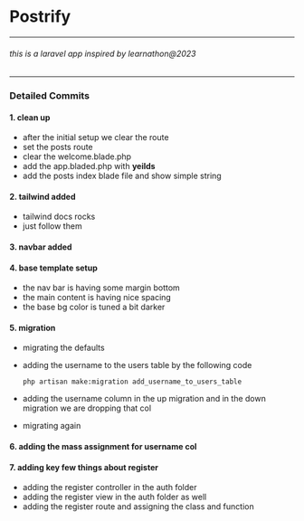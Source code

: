 # Postrify

---

<h6>this is a laravel app inspired by learnathon@2023</h6>

---

### Detailed Commits

#### 1. clean up

-   after the initial setup we clear the route
-   set the posts route
-   clear the welcome.blade.php
-   add the app.bladed.php with **yeilds**
-   add the posts index blade file and show simple string

#### 2. tailwind added

-   tailwind docs rocks
-   just follow them

#### 3. navbar added

#### 4. base template setup

-   the nav bar is having some margin bottom
-   the main content is having nice spacing
-   the base bg color is tuned a bit darker

#### 5. migration

-   migrating the defaults
-   adding the username to the users table by the following code

        php artisan make:migration add_username_to_users_table

-   adding the username column in the up migration and in the down migration we are dropping that col
-   migrating again

#### 6. adding the mass assignment for username col

#### 7. adding key few things about register

-   adding the register controller in the auth folder
-   adding the register view in the auth folder as well
-   adding the register route and assigning the class and function 

